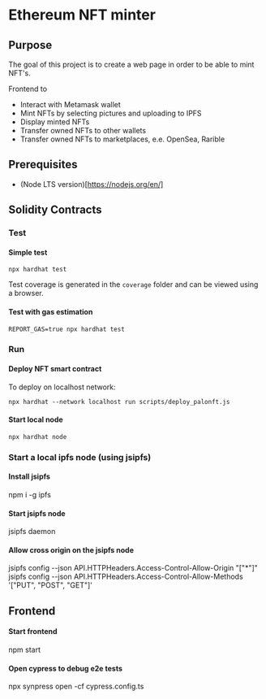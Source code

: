 # Ethereum NFT minter

## Purpose

The goal of this project is to create a web page in order to be able to mint NFT's.

Frontend to

- Interact with Metamask wallet
- Mint NFTs by selecting pictures and uploading to IPFS
- Display minted NFTs
- Transfer owned NFTs to other wallets
- Transfer owned NFTs to marketplaces, e.e. OpenSea, Rarible

## Prerequisites

- (Node LTS version)[https://nodejs.org/en/]

## Solidity Contracts

### Test

#### Simple test

```
npx hardhat test
```

Test coverage is generated in the `coverage` folder and can be viewed using a browser.

#### Test with gas estimation

```
REPORT_GAS=true npx hardhat test
```

### Run

#### Deploy NFT smart contract

To deploy on localhost network:

```
npx hardhat --network localhost run scripts/deploy_palonft.js
```

#### Start local node

```
npx hardhat node
```

### Start a local ipfs node (using jsipfs)

#### Install jsipfs

npm i -g ipfs

#### Start jsipfs node

jsipfs daemon

#### Allow cross origin on the jsipfs node

jsipfs config --json API.HTTPHeaders.Access-Control-Allow-Origin "[\"*\"]"
jsipfs config --json API.HTTPHeaders.Access-Control-Allow-Methods '["PUT", "POST", "GET"]'

## Frontend

#### Start frontend

npm start


#### Open cypress to debug e2e tests

npx synpress open -cf cypress.config.ts

